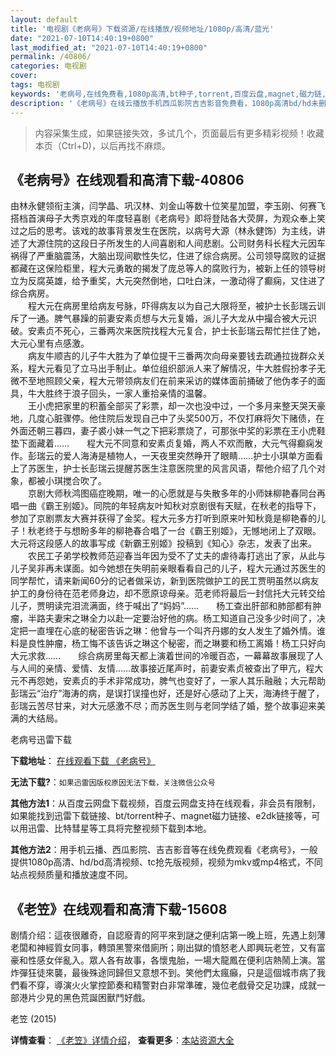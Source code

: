 ```yaml
---
layout: default
title: '电视剧《老病号》下载资源/在线播放/视频地址/1080p/高清/蓝光'
date: "2021-07-10T14:40:19+0800"
last_modified_at: "2021-07-10T14:40:19+0800"
permalink: /40806/
categories: 电视剧
cover:
tags: 电视剧
keywords: '老病号,在线免费看,1080p高清,bt种子,torrent,百度云盘,magnet,磁力链,迅雷下载资源'
description: '《老病号》在线云播放手机西瓜影院吉吉影音免费看，1080p高清bd/hd未删减完整版和tc抢先枪版，mkv/mp4格式，附带bt/torrent种子、magnet/磁力链、百度云盘、网盘资源迅雷下载链接'
---
```


>内容采集生成，如果链接失效，多试几个，页面最后有更多精彩视频！收藏本页（Ctrl+D)，以后再找不麻烦。


## 《老病号》在线观看和高清下载-40806

由林永健领衔主演，闫学晶、巩汉林、刘金山等数十位笑星加盟，李玉刚、何赛飞搭档首演母子大秀京戏的年度轻喜剧《老病号》即将登陆各大荧屏，为观众奉上笑过之后的思考。该戏的故事背景发生在医院，以病号大源（林永健饰）为主线，讲述了大源住院的这段日子所发生的人间喜剧和人间悲剧。公司财务科长程大元因车祸得了严重脑震荡，大脑出现间歇性失忆，住进了综合病房。公司领导腐败的证据都藏在这保险柜里，程大元勇敢的揭发了庞总等人的腐败行为，被新上任的领导树立为反腐英雄，给予重奖，大元突然倒地，口吐白沫，一激动得了癫痫，又住进了综合病房。<br />　　程大元在病房里给病友号脉，吓得病友以为自己大限将至，被护士长彭瑞云训斥了一通。脾气暴躁的前妻安素贞想与大元复婚，派儿子大龙从中撮合被大元识破。安素贞不死心，三番两次来医院找程大元复合，护士长彭瑞云帮忙拦住了她，大元心里有点感激。<br />　　病友牛顺吉的儿子牛大胜为了单位提干三番两次向母亲要钱去疏通拉拢群众关系，程大元看见了立马出手制止。单位组织部派人来了解情况，牛大胜假扮孝子无微不至地照顾父亲，程大元带领病友们在前来采访的媒体面前捅破了他伪孝子的面具，牛大胜终于浪子回头，一家人重拾亲情的温馨。<br />　　王小虎把家里的积蓄全部买了彩票，却一次也没中过，一个多月来整天哭天豪地，几度心脏骤停。他住院后发现自己中了头奖500万，不仅打麻将欠下赌债，在外面还朝三暮四，妻子裘小妹一气之下把彩票烧了，可那张中奖的彩票在王小虎鞋垫下面藏着……　　程大元不同意和安素贞复婚，两人不欢而散，大元气得癫痫发作。彭瑞云的爱人海涛是植物人，一天夜里突然睁开了眼睛&hellip;…护士小琪单方面看上了苏医生，护士长彭瑞云提醒苏医生注意医院里的风言风语，帮他介绍了几个对象，都被小琪搅合吹了。<br />　　京剧大师秋鸿图癌症晚期，唯一的心愿就是与失散多年的小师妹柳艳春同台再唱一曲《霸王别姬》。同院的年轻病友叶知秋对京剧很有天赋，在秋老的指导下，参加了京剧票友大赛并获得了金奖。程大元多方打听到原来叶知秋竟是柳艳春的儿子！秋老终于与想盼多年的柳艳春合唱了一台《霸王别姬》，无憾地闭上了双眼。大元将这段感人的故事写成《新霸王别姬》投稿到《知心》杂志，发表了出来。<br />　　农民工子弟学校教师范迎春当年因为受不了丈夫的虐待毒打逃出了家，从此与儿子吴非再未谋面。如今她想在失明前亲眼看看自己的儿子，程大元通过苏医生的同学帮忙，请来新闻60分的记者做采访，新到医院做护工的民工贾明虽然以病友护工的身份待在范老师身边，却不愿原谅母亲。范老师将最后一封信托大元转交给儿子，贾明读完泪流满面，终于喊出了&ldquo;妈妈”……　　杨工查出肝部和肺部都有肿瘤，半路夫妻宋之琳全力以赴一定要治好他的病。杨工知道自己没多少时间了，决定把一直埋在心底的秘密告诉之琳：他曾与一个叫齐丹娜的女人发生了婚外情。谁料是良性肿瘤，杨工悔不该告诉之琳这个秘密，而之琳要和杨工离婚！杨工只好向大元求救&hellip;…　　综合病房里每天都上演着世间的冷暖百态，一幕幕故事展现了人与人间的亲情、爱情、友情&hellip;…故事接近尾声时，前妻安素贞被查出了甲亢，程大元不再怨她，安素贞的手术非常成功，脾气也变好了，一家人其乐融融；大元帮助彭瑞云“治疗”海涛的病，是误打误撞也好，还是好心感动了上天，海涛终于醒了，彭瑞云苦尽甘来，对大元感激不尽；而苏医生则与老同学结了婚，整个故事迎来美满的大结局。


老病号迅雷下载

**下载地址**： [在线观看下载 《老病号》](https://www.993dy.com//vod-detail-id-11527.html) 


**无法下载?**：`如果迅雷因版权原因无法下载，关注微信公众号 `

**其他方法1**：从百度云网盘下载视频，百度云网盘支持在线观看，非会员有限制，如果能找到迅雷下载链接、bt/torrent种子、magnet磁力链接、e2dk链接等，可以用迅雷、比特彗星等工具将完整视频下载到本地。

**其他方法2**：用手机云播、西瓜影院、吉吉影音等在线免费观看《老病号》，一般提供1080p高清、hd/bd高清视频、tc抢先版视频，视频为mkv或mp4格式，不同站点视频质量和播放速度不同。


## 《老笠》在线观看和高清下载-15608

剧情介绍：這夜很離奇，自認廢青的阿平來到謎之便利店第一晚上班，先遇上刻薄老闆和神經質女同事，轉頭黑警來借廁所；剛出獄的憤怒老人即興玩老笠，又有富豪和性感女伴亂入。眾人各有故事，各懷鬼胎，一場大龍鳳在便利店熱鬧上演。當炸彈狂徒來襲，最後殊途同歸但又意想不到。笑他們太瘋癲，只是這個城市病了我們看不穿，導演火火掌控節奏和精警對白非常準確，幾位老戲骨交足功課，成就一部港片少見的黑色荒誕困獸鬥好戲。


老笠 (2015)

**详情查看**： [《老笠》详情介绍](/movie/15608/)， **查看更多**：[本站资源大全](/movie/t/all/)

